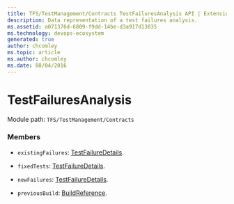 ```yaml
---
title: TFS/TestManagement/Contracts TestFailuresAnalysis API | Extensions for Azure DevOps Services
description: Data representation of a test failures analysis.
ms.assetid: a071376d-6809-f9dd-14be-d3a917d13835
ms.technology: devops-ecosystem
generated: true
author: chcomley
ms.topic: article
ms.author: chcomley
ms.date: 08/04/2016
---
```


# TestFailuresAnalysis

Module path: `TFS/TestManagement/Contracts`

### Members

* `existingFailures`: [TestFailureDetails](../../../TFS/TestManagement/Contracts/TestFailureDetails.md).

* `fixedTests`: [TestFailureDetails](../../../TFS/TestManagement/Contracts/TestFailureDetails.md).

* `newFailures`: [TestFailureDetails](../../../TFS/TestManagement/Contracts/TestFailureDetails.md).

* `previousBuild`: [BuildReference](../../../TFS/TestManagement/Contracts/BuildReference.md).
